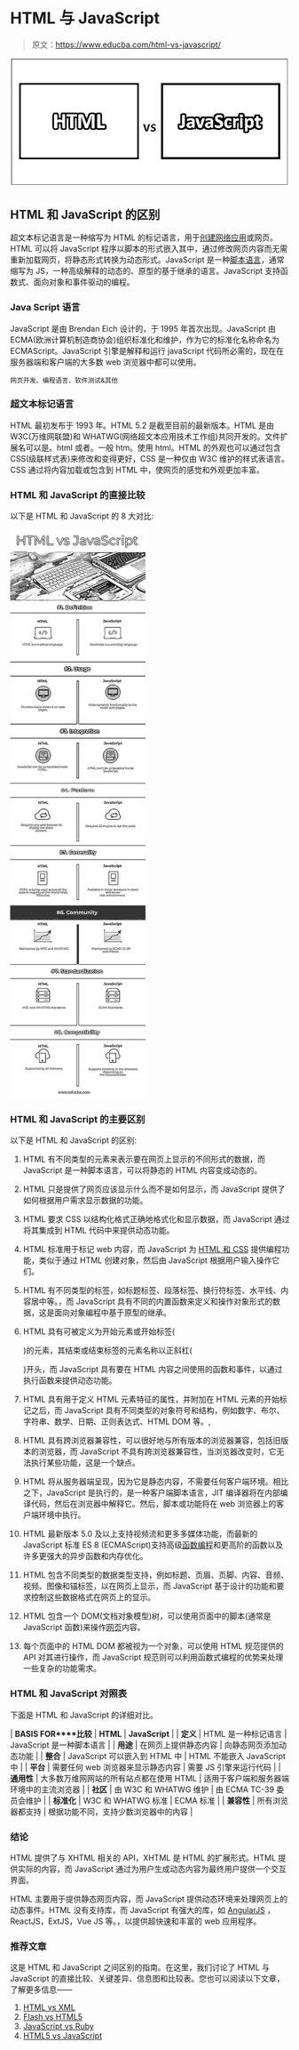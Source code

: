 # HTML 与 JavaScript

> 原文：<https://www.educba.com/html-vs-javascript/>

![HTML vs JavaScript ](img/62d709bacc722eb424529bf5c52f8035.png)



## HTML 和 JavaScript 的区别

超文本标记语言是一种缩写为 HTML 的标记语言，用于[创建网络应用](https://www.educba.com/how-to-build-web-applications-using-mongodb/)或网页。HTML 可以将 JavaScript 程序以脚本的形式嵌入其中，通过修改网页内容而无需重新加载网页，将静态形式转换为动态形式。JavaScript 是一种[脚本语言](https://www.educba.com/programming-vs-scripting/)，通常缩写为 JS，一种高级解释的动态的、原型的基于继承的语言。JavaScript 支持函数式、面向对象和事件驱动的编程。

### Java Script 语言

JavaScript 是由 Brendan Eich 设计的，于 1995 年首次出现。JavaScript 由 ECMA(欧洲计算机制造商协会)组织标准化和维护，作为它的标准化名称命名为 ECMAScript。JavaScript 引擎是解释和运行 javaScript 代码所必需的，现在在服务器端和客户端的大多数 web 浏览器中都可以使用。

<small>网页开发、编程语言、软件测试&其他</small>

### 超文本标记语言

HTML 最初发布于 1993 年。HTML 5.2 是截至目前的最新版本。HTML 是由 W3C(万维网联盟)和 WHATWG(网络超文本应用技术工作组)共同开发的。文件扩展名可以是。html 或者。一般 htm。使用 html。HTML 的外观也可以通过包含 CSS(级联样式表)来修改和变得更好，CSS 是一种仅由 W3C 维护的样式表语言。CSS 通过将内容加载或包含到 HTML 中，使网页的感觉和外观更加丰富。

### HTML 和 JavaScript 的直接比较

以下是 HTML 和 JavaScript 的 8 大对比:

![HTML vs JavaScript Infographics](img/422a73ca0d0ff113533f48109d3a405c.png)



### HTML 和 JavaScript 的主要区别

以下是 HTML 和 JavaScript 的区别:

1.  HTML 有不同类型的元素来表示要在网页上显示的不同形式的数据，而 JavaScript 是一种脚本语言，可以将静态的 HTML 内容变成动态的。
2.  HTML 只是提供了网页应该显示什么而不是如何显示，而 JavaScript 提供了如何根据用户需求显示数据的功能。
3.  HTML 要求 CSS 以结构化格式正确地格式化和显示数据，而 JavaScript 通过将其集成到 HTML 代码中来提供动态功能。
4.  HTML 标准用于标记 web 内容，而 JavaScript 为 [HTML 和 CSS](https://www.educba.com/html-vs-css/) 提供编程功能，类似于通过 HTML 创建对象，然后由 JavaScript 根据用户输入操作它们。
5.  HTML 有不同类型的标签，如标题标签、段落标签、换行符标签、水平线、内容居中等。，而 JavaScript 具有不同的内置函数来定义和操作对象形式的数据，这是面向对象编程中基于原型的继承。
6.  HTML 具有可被定义为开始元素或开始标签(

    )的元素，其结束或结束标签的元素名称以正斜杠(

    )开头，而 JavaScript 具有要在 HTML 内容之间使用的函数和事件，以通过执行函数来提供动态功能。
7.  HTML 具有用于定义 HTML 元素特征的属性，并附加在 HTML 元素的开始标记之后，而 JavaScript 具有不同类型的对象符号和结构，例如数字、布尔、字符串、数学、日期、正则表达式、HTML DOM 等。,
8.  HTML 具有跨浏览器兼容性，可以很好地与所有版本的浏览器兼容，包括旧版本的浏览器，而 JavaScript 不具有跨浏览器兼容性，当浏览器改变时，它无法执行某些功能，这是一个缺点。
9.  HTML 将从服务器端呈现，因为它是静态内容，不需要任何客户端环境。相比之下，JavaScript 是执行的，是一种客户端脚本语言，JIT 编译器将在内部编译代码，然后在浏览器中解释它。然后，脚本或功能将在 web 浏览器上的客户端环境中执行。
10.  HTML 最新版本 5.0 及以上支持视频流和更多多媒体功能，而最新的 JavaScript 标准 ES 8 (ECMAScript)支持高级[函数编程](https://www.educba.com/functional-programming-vs-oop/)和更高阶的函数以及许多更强大的异步函数和内存优化。
11.  HTML 包含不同类型的数据类型支持，例如标题、页眉、页脚、内容、音频、视频、图像和锚标签，以在网页上显示，而 JavaScript 基于设计的功能和要求控制这些数据格式在网页上的显示。
12.  HTML 包含一个 DOM(文档对象模型)树，可以使用页面中的脚本(通常是 JavaScript 函数)来操作[网页](https://www.educba.com/design-web-page-in-html/)内容。
13.  每个页面中的 HTML DOM 都被视为一个对象，可以使用 HTML 规范提供的 API 对其进行操作，而 JavaScript 规范则可以利用函数式编程的优势来处理一些复杂的功能需求。

### HTML 和 JavaScript 对照表

下面是 HTML 和 JavaScript 的详细对比。

| **BASIS FOR****比较** | **HTML** | **JavaScript** |
| **定义** | HTML 是一种标记语言 | JavaScript 是一种脚本语言 |
| **用途** | 在网页上提供静态内容 | 向静态网页添加动态功能 |
| **整合** | JavaScript 可以嵌入到 HTML 中 | HTML 不能嵌入 JavaScript 中 |
| **平台** | 需要任何 web 浏览器来显示静态内容 | 需要 JS 引擎来运行代码 |
| **通用性** | 大多数万维网网站的所有站点都在使用 HTML | 适用于客户端和服务器端环境中的主流浏览器 |
| **社区** | 由 W3C 和 WHATWG 维护 | 由 ECMA TC-39 委员会维护 |
| **标准化** | W3C 和 WHATWG 标准 | ECMA 标准 |
| **兼容性** | 所有浏览器都支持 | 根据功能不同，支持少数浏览器中的内容 |

### 结论

HTML 提供了与 XHTML 相关的 API，XHTML 是 HTML 的扩展形式。HTML 提供实际的内容，而 JavaScript 通过为用户生成动态内容为最终用户提供一个交互界面。

HTML 主要用于提供静态网页内容，而 JavaScript 提供动态环境来处理网页上的动态事件。HTML 没有支持库，而 JavaScript 有强大的库，如 [AngularJS](https://www.educba.com/angularjs-interview-questions-for-experienced/) ，ReactJS，ExtJS，Vue JS 等。，以提供超快速和丰富的 web 应用程序。

### 推荐文章

这是 HTML 和 JavaScript 之间区别的指南。在这里，我们讨论了 HTML 与 JavaScript 的直接比较、关键差异、信息图和比较表。您也可以阅读以下文章，了解更多信息——

1.  [HTML vs XML](https://www.educba.com/html-vs-xml/)
2.  [Flash vs HTML5](https://www.educba.com/html5-vs-flash/)
3.  [JavaScript vs Ruby](https://www.educba.com/javascript-vs-ruby/)
4.  [HTML5 vs JavaScript](https://www.educba.com/html5-vs-javascript/)





